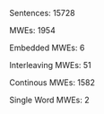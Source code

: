 Sentences: 15728

MWEs: 1954

Embedded MWEs: 6

Interleaving MWEs: 51

Continous MWEs: 1582

Single Word MWEs: 2
